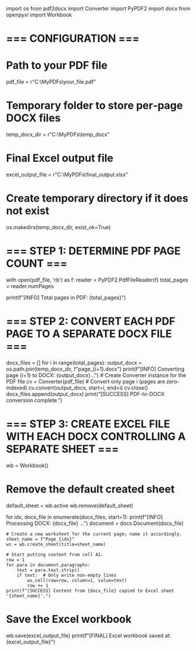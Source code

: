 import os
from pdf2docx import Converter
import PyPDF2
import docx
from openpyxl import Workbook

# === CONFIGURATION ===
# Path to your PDF file
pdf_file = r"C:\MyPDFs\your_file.pdf"
# Temporary folder to store per‑page DOCX files
temp_docx_dir = r"C:\MyPDFs\temp_docx"
# Final Excel output file
excel_output_file = r"C:\MyPDFs\final_output.xlsx"

# Create temporary directory if it does not exist
os.makedirs(temp_docx_dir, exist_ok=True)

# === STEP 1: DETERMINE PDF PAGE COUNT ===
with open(pdf_file, 'rb') as f:
    reader = PyPDF2.PdfFileReader(f)
    total_pages = reader.numPages

print(f"[INFO] Total pages in PDF: {total_pages}")

# === STEP 2: CONVERT EACH PDF PAGE TO A SEPARATE DOCX FILE ===
docx_files = []
for i in range(total_pages):
    output_docx = os.path.join(temp_docx_dir, f"page_{i+1}.docx")
    print(f"[INFO] Converting page {i+1} to DOCX: {output_docx}...")
    # Create Converter instance for the PDF file
    cv = Converter(pdf_file)
    # Convert only page i (pages are zero-indexed)
    cv.convert(output_docx, start=i, end=i)
    cv.close()
    docx_files.append(output_docx)
print("[SUCCESS] PDF-to-DOCX conversion complete.")

# === STEP 3: CREATE EXCEL FILE WITH EACH DOCX CONTROLLING A SEPARATE SHEET ===
wb = Workbook()
# Remove the default created sheet
default_sheet = wb.active
wb.remove(default_sheet)

for idx, docx_file in enumerate(docx_files, start=1):
    print(f"[INFO] Processing DOCX: {docx_file} ...")
    document = docx.Document(docx_file)
    
    # Create a new worksheet for the current page; name it accordingly.
    sheet_name = f"Page_{idx}"
    ws = wb.create_sheet(title=sheet_name)
    
    # Start putting content from cell A1.
    row = 1
    for para in document.paragraphs:
        text = para.text.strip()
        if text:  # Only write non-empty lines
            ws.cell(row=row, column=1, value=text)
            row += 1
    print(f"[SUCCESS] Content from {docx_file} copied to Excel sheet '{sheet_name}'.")

# Save the Excel workbook
wb.save(excel_output_file)
print(f"[FINAL] Excel workbook saved at: {excel_output_file}")

